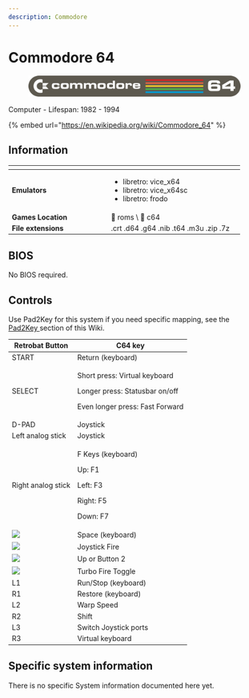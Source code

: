 ```yaml
---
description: Commodore
---
```


# Commodore 64

<div align="left">

<figure><img src="https://raw.githubusercontent.com/fabricecaruso/es-theme-carbon/52ff37c9e265587d006945a2ba695b5a962b3a3d/art/logos/c64.svg" alt=""><figcaption></figcaption></figure>

</div>

Computer - Lifespan: 1982 - 1994

{% embed url="https://en.wikipedia.org/wiki/Commodore_64" %}

## Information

<table data-header-hidden><thead><tr><th width="184"></th><th></th><th data-hidden></th></tr></thead><tbody><tr><td><strong>Emulators</strong></td><td><ul><li>libretro: vice_x64</li><li>libretro: vice_x64sc</li><li>libretro: frodo</li></ul></td><td></td></tr><tr><td><strong>Games Location</strong></td><td><span data-gb-custom-inline data-tag="emoji" data-code="1f4c1">📁</span> roms \ <span data-gb-custom-inline data-tag="emoji" data-code="1f4c2">📂</span> c64</td><td></td></tr><tr><td><strong>File extensions</strong></td><td>.crt .d64 .g64 .nib .t64 .m3u .zip .7z</td><td></td></tr></tbody></table>

## BIOS

No BIOS required.

## Controls

Use Pad2Key for this system if you need specific mapping, see the [Pad2Key ](../../../../controllers/pad2key.md)section of this Wiki.

| Retrobat Button                                          | C64 key                                                                                                           |
| -------------------------------------------------------- | ----------------------------------------------------------------------------------------------------------------- |
| START                                                    | Return (keyboard)                                                                                                 |
| SELECT                                                   | <p>Short press: Virtual keyboard </p><p>Longer press: Statusbar on/off </p><p>Even longer press: Fast Forward</p> |
| D-PAD                                                    | Joystick                                                                                                          |
| Left analog stick                                        | Joystick                                                                                                          |
| Right analog stick                                       | <p>F Keys (keyboard) </p><p>Up: F1 </p><p>Left: F3 </p><p>Right: F5 </p><p>Down: F7</p>                           |
| ![](<../../../../.gitbook/assets/image (2) (1) (1).png>) | Space (keyboard)                                                                                                  |
| ![](<../../../../.gitbook/assets/image (1) (2) (1).png>) | Joystick Fire                                                                                                     |
| ![](<../../../../.gitbook/assets/image (4) (1).png>)     | Up or Button 2                                                                                                    |
| ![](<../../../../.gitbook/assets/image (3) (1) (2).png>) | Turbo Fire Toggle                                                                                                 |
| L1                                                       | Run/Stop (keyboard)                                                                                               |
| R1                                                       | Restore (keyboard)                                                                                                |
| L2                                                       | Warp Speed                                                                                                        |
| R2                                                       | Shift                                                                                                             |
| L3                                                       | Switch Joystick ports                                                                                             |
| R3                                                       | Virtual keyboard                                                                                                  |

## Specific system information

There is no specific System information documented here yet.

